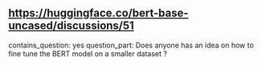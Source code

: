 ## https://huggingface.co/bert-base-uncased/discussions/51

contains_question: yes
question_part: Does anyone has an idea on how to fine tune the BERT model on a smaller dataset  ?